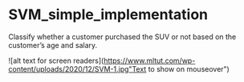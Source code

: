 # SVM_simple_implementation

Classify whether a customer purchased the SUV or not based on the customer’s age and salary.

![alt text for screen readers](https://www.mltut.com/wp-content/uploads/2020/12/SVM-1.jpg"Text to show on mouseover")
